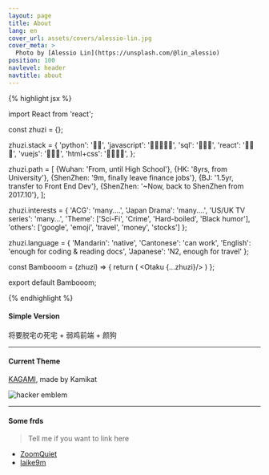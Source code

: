 ```yaml
---
layout: page
title: About
lang: en
cover_url: assets/covers/alessio-lin.jpg
cover_meta: >
  Photo by [Alessio Lin](https://unsplash.com/@lin_alessio)
position: 100
navlevel: header
navtitle: about
---
```


{% highlight jsx %}

import React from 'react';

const zhuzi = {};

zhuzi.stack = {
  'python': '🍗🍗',
  'javascript': '🍗🍗🍗🍗🍗',
  'sql': '🍗🍗🍗',
  'react': '🍗🍗🍗',
  'vuejs': '🍗🍗🍗',
  'html+css': '🍗🍗🍗🍗',
};

zhuzi.path = [
  {Wuhan: 'From, until High School'},
  {HK: '8yrs, from University'},
  {ShenZhen: '9m, finally leave finance jobs'},
  {BJ: '1.5yr, transfer to Front End Dev'},
  {ShenZhen: '~Now, back to ShenZhen from 2017.10'},
];

zhuzi.interests = {
  'ACG': 'many....',
  'Japan Drama': 'many....',
  'US/UK TV series': 'many...',
  'Theme': ['Sci-Fi', 'Crime', 'Hard-boiled', 'Black humor'],
  'others': ['google', 'emoji', 'travel', 'money', 'stocks']
};

zhuzi.language = {
  'Mandarin': 'native',
  'Cantonese': 'can work',
  'English': 'enough for coding & reading docs',
  'Japanese': 'N2, enough for travel'
};

const Bambooom = (zhuzi) => {
  return (
    <FrontEndDev>
      <Girl>
          <Otaku {...zhuzi}/>
      </Girl>
    </FrontEndDev>
  )
};

export default Bambooom;

{% endhighlight %}

#### Simple Version
将要脱宅の死宅 + 弱鸡前端 + 颜狗

---

#### Current Theme
[KAGAMI](https://github.com/kamikat/jekyll-theme-kagami), made by Kamikat

<img src='http://www.catb.org/hacker-emblem/glider.png' alt='hacker emblem' />


---

#### Some frds
> Tell me if you want to link here

* [ZoomQuiet](http://zoomquiet.io/)
* [laike9m](https://laike9m.com/)